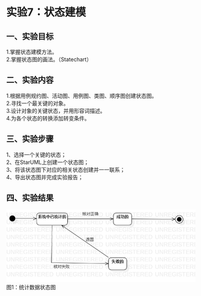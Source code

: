 # 实验7：状态建模

## 一、实验目标
1.掌握状态建模方法。  
2.掌握状态图的画法。（Statechart）  

## 二、实验内容  
1.根据用例规约图、活动图、用例图、类图、顺序图创建状态图。  
2.寻找一个最关键的对象。  
3.设计对象的关键状态，并用形容词描述。  
4.为各个状态的转换添加转变条件。  

## 三、实验步骤
1、选择一个关键的状态；  
2、在StarUML上创建一个状态图；  
3、将该状态图下对应的相关状态创建并一一联系；  
4、导出状态图并完成实验报告；  

## 四、实验结果  
![第一个UML图](./StatechartDiagram1.png)  
图1：统计数据状态图  
